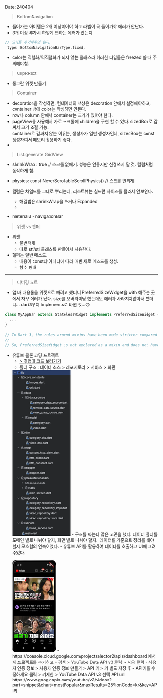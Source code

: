 Date: 240404

> BottomNavigation
  - 들어가는 아이템은 2개 이상이어야 하고 라벨이 꼭 들어가야 에러가 안난다.
  - 3개 이상 추가시 하얗게 변하는 에러가 있는디
  ~~~dart
  // 요거를 추가해주면 된다.
   type: BottomNavigationBarType.fixed,
  ~~~

  - color는 직렬화/역직렬화가 되지 않는 클래스라 이러한 타입들은 freezed 쓸 때 주의해야함. 

> ClipRRect  
- 동그란 위젯 만들기 
> Container  
 - decoration을 작성하면, 컨테이너의 색상은 decoration 안에서 설정해야하고, container 밖에 color는 작성하면 안된다.  
 - row나 column 안에서 container는 크기가 있어야 한다.  
 - pageView를 사용해서 가로 스크롤에 children을 구현 할 수 있다. sizedBox로 감싸서 크기 조절 가능.  
    container로 감싸지 않는 이유는, 생성자가 일반 생성자인데, sizedBox는 const 생성자여서 메모리 활용하기 좋다.  
 - 
>  List.generate
> GridView
- shrinkWrap : true // 스크롤 없애기. 성능은 안좋지만 신경쓰지 말 것. 컬럼처럼 동작하게 함.
- physics: const NeverScrollableScrollPhysics() // 스크롤 안되게 

- 컬럼은 차일드를 그대로 뿌리는데, 리스트뷰는 칠드런 사이즈를 몰라서 안보인다.
  - 해결법은 shrinkWrap을 쓰거나 Expanded
  - 
- meterial3 - navigationBar
> 위젯 vs 헬퍼
- 위젯
   - 불변객체
   - 따로 stf/stl 클래스를 만들어서 사용한다.
- 헬퍼는 일반 메소드. 
  - 내용이 const냐 아니냐에 따라 매번 새로 메소드를 생성.
  - 함수 형태


---- 
> 디버깅 노트

- 앱 바 내용물을 위젯으로 빼려고 했더니 PreferredSizeWidget을 with 해주는 곳에서 자꾸 에러가 났다.
size를 오버라이딩 했는데도 에러가 사라지지않아서 봤더니... dart3부터 implements로 바뀐 것...😞
~~~dart
class MyAppBar extends StatelessWidget implements PreferredSizeWidget {
  ...
}

// In Dart 3, the rules around mixins have been made stricter compared to previous versions. As mentioned in the release notes, any class could be used as a mixin before Dart 3, as long as it had no declared constructors and no superclass other than Object. In Dart 3, classes declared in libraries at language version 3.0 or later can't be used as mixins unless they are explicitly marked with the mixin keyword.
//
// So, PreferredSizeWidget is not declared as a mixin and does not have the mixin keyword in its definition. This is why the error is encountered when using it as a mixin.

~~~

- 유튜브 클론 코딩 프로젝트 
  - [> 깃헙에 코드 보러가기](https://github.com/somarok/youtube_clone_coding)
  - 폴더 구조 :  데이터 소스 > 레포지토리 > 서비스 > 화면    
  <img src="image.png" width="40%"/>  
  - 구조를 짜는데 많은 고민을 했다. 데이터 폴더를 도메인 별로 나눠야 할지, 화면 별로 나눠야 할지..
    데이터를 기준으로 정리를 해야 할지 모호함의 연속이었다.   
  - 유튜브 API를 활용하여 데이터를 호출하고 UI에 그려주었다.    
  </br></br>
    <img src="image-1.png" width="30%"/>
  - https://console.cloud.google.com/projectselector2/apis/dashboard 에서 새 프로젝트를 추가하고
  - 검색 > YouTube Data API v3 클릭 > 사용 클릭 
  - 사용자 인증 정보 > 사용자 인증 정보 만들기 > API 키 > 키 별도 저장 후
  - API키를 수정하세요 클릭 > 키제한 > YouTube Data API v3 선택
  API url
  https://www.googleapis.com/youtube/v3/videos?part=snippet&chart=mostPopular&maxResults=25&regionCode=kr&key=API키
